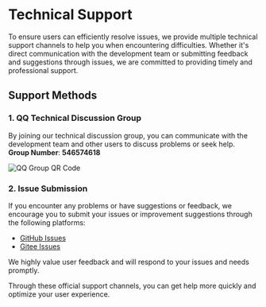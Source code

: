 # Technical Support

To ensure users can efficiently resolve issues, we provide multiple technical support channels to help you when encountering difficulties. Whether it's direct communication with the development team or submitting feedback and suggestions through issues, we are committed to providing timely and professional support.

## Support Methods

### 1. QQ Technical Discussion Group

By joining our technical discussion group, you can communicate with the development team and other users to discuss problems or seek help.  
**Group Number**: **546574618**  

![QQ Group QR Code](/images/qq_code.jpg)

### 2. Issue Submission

If you encounter any problems or have suggestions or feedback, we encourage you to submit your issues or improvement suggestions through the following platforms:  
- [GitHub Issues](https://github.com/kuaifan/dootask/issues)  
- [Gitee Issues](https://gitee.com/aipaw/dootask/issues)  

We highly value user feedback and will respond to your issues and needs promptly.

Through these official support channels, you can get help more quickly and optimize your user experience.